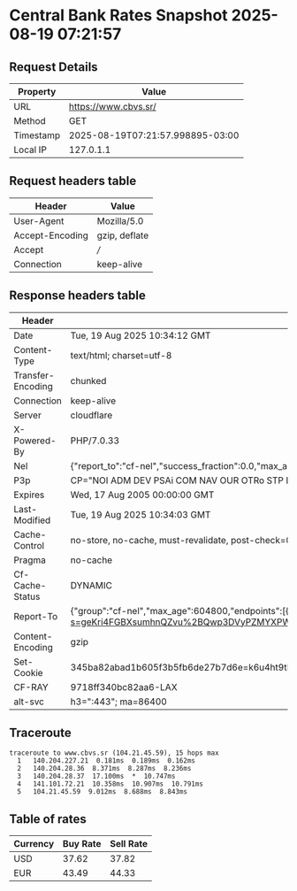 # Central Bank Rates Snapshot 2025-08-19 07:21:57
## Request Details

| Property | Value |
|----------|-------|
| URL | https://www.cbvs.sr/ |
| Method | GET |
| Timestamp | 2025-08-19T07:21:57.998895-03:00 |
| Local IP | 127.0.1.1 |
    
## Request headers table

| Header | Value |
|--------|-------|
| User-Agent | Mozilla/5.0 |
| Accept-Encoding | gzip, deflate |
| Accept | */* |
| Connection | keep-alive |

    
## Response headers table
| Header | Value |
|--------|-------|
| Date | Tue, 19 Aug 2025 10:34:12 GMT |
| Content-Type | text/html; charset=utf-8 |
| Transfer-Encoding | chunked |
| Connection | keep-alive |
| Server | cloudflare |
| X-Powered-By | PHP/7.0.33 |
| Nel | {"report_to":"cf-nel","success_fraction":0.0,"max_age":604800} |
| P3p | CP="NOI ADM DEV PSAi COM NAV OUR OTRo STP IND DEM" |
| Expires | Wed, 17 Aug 2005 00:00:00 GMT |
| Last-Modified | Tue, 19 Aug 2025 10:34:03 GMT |
| Cache-Control | no-store, no-cache, must-revalidate, post-check=0, pre-check=0 |
| Pragma | no-cache |
| Cf-Cache-Status | DYNAMIC |
| Report-To | {"group":"cf-nel","max_age":604800,"endpoints":[{"url":"https://a.nel.cloudflare.com/report/v4?s=geKri4FGBXsumhnQZvu%2BQwp3DVyPZMYXPW0U6wcod%2F3fHeXDoVEy2clo0JaJQE%2F0XYcJqF9JTU4eK4DJqXaAjImdDcSv5eBl8Rg7"}]} |
| Content-Encoding | gzip |
| Set-Cookie | 345ba82abad1b605f3b5fb6de27b7d6e=k6u4ht9tk8fg1cg47qtvs5th90; HttpOnly; Path=/ |
| CF-RAY | 9718ff340bc82aa6-LAX |
| alt-svc | h3=":443"; ma=86400 |

## Traceroute 

```
traceroute to www.cbvs.sr (104.21.45.59), 15 hops max
  1   140.204.227.21  0.181ms  0.189ms  0.162ms 
  2   140.204.28.36  8.371ms  8.287ms  8.236ms 
  3   140.204.28.37  17.100ms  *  10.747ms 
  4   141.101.72.21  10.358ms  10.907ms  10.791ms 
  5   104.21.45.59  9.012ms  8.688ms  8.843ms 

```

## Table of rates

| Currency | Buy Rate | Sell Rate |
|----------|----------|-----------|
| USD | 37.62 | 37.82 |
| EUR | 43.49 | 44.33 |

